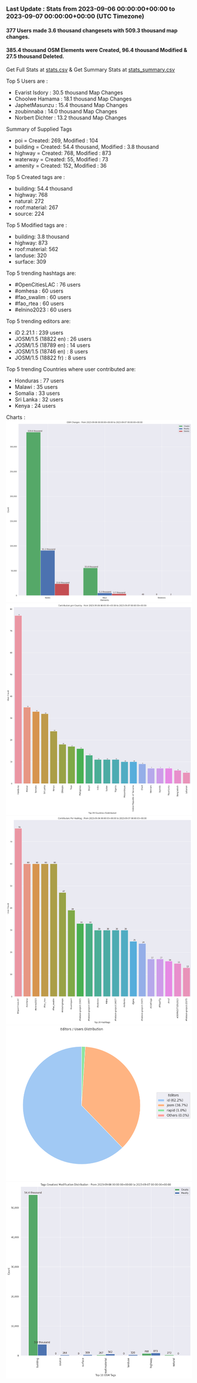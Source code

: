 ### Last Update : Stats from 2023-09-06 00:00:00+00:00 to 2023-09-07 00:00:00+00:00 (UTC Timezone)

#### 377 Users made 3.6 thousand changesets with 509.3 thousand map changes.
#### 385.4 thousand OSM Elements were Created, 96.4 thousand Modified & 27.5 thousand Deleted.
Get Full Stats at [stats.csv](/stats/hotosm/Daily/stats.csv)
 & Get Summary Stats at [stats_summary.csv](/stats/hotosm/Daily/stats_summary.csv)

Top 5 Users are : 
- Evarist Isdory : 30.5 thousand Map Changes
- Choolwe Hamama : 18.1 thousand Map Changes
- JaphetMasunzu : 15.4 thousand Map Changes
- zoubinnaba : 14.0 thousand Map Changes
- Norbert Dichter : 13.2 thousand Map Changes

Summary of Supplied Tags
- poi = Created: 269, Modified : 104
- building = Created: 54.4 thousand, Modified : 3.8 thousand
- highway = Created: 768, Modified : 873
- waterway = Created: 55, Modified : 73
- amenity = Created: 152, Modified : 36


Top 5 Created tags are :
- building: 54.4 thousand
- highway: 768
- natural: 272
- roof:material: 267
- source: 224


Top 5 Modified tags are :
- building: 3.8 thousand
- highway: 873
- roof:material: 562
- landuse: 320
- surface: 309


Top 5 trending hashtags are:
- #OpenCitiesLAC : 76 users
- #omhesa : 60 users
- #fao_swalim : 60 users
- #fao_rtea : 60 users
- #elnino2023 : 60 users


Top 5 trending editors are:
- iD 2.21.1 : 239 users
- JOSM/1.5 (18822 en) : 26 users
- JOSM/1.5 (18789 en) : 14 users
- JOSM/1.5 (18746 en) : 8 users
- JOSM/1.5 (18822 fr) : 8 users


Top 5 trending Countries where user contributed are:
- Honduras : 77 users
- Malawi : 35 users
- Somalia : 33 users
- Sri Lanka : 32 users
- Kenya : 24 users


 Charts : 
![Alt text](./stats_osm_changes.png) 
![Alt text](./stats_users_per_country.png) 
![Alt text](./stats_users_per_hashtag.png) 
![Alt text](./stats_editors_pie_chart.png) 
![Alt text](./stats_tags.png) 
